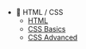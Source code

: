 - :bookmark: HTML / CSS
  - [HTML](./Web/01_HTML.md)
  - [CSS Basics](./Web/02_CSS_Basics.md)
  - [CSS Advanced](./Web/03_CSS_Advanced.md)
